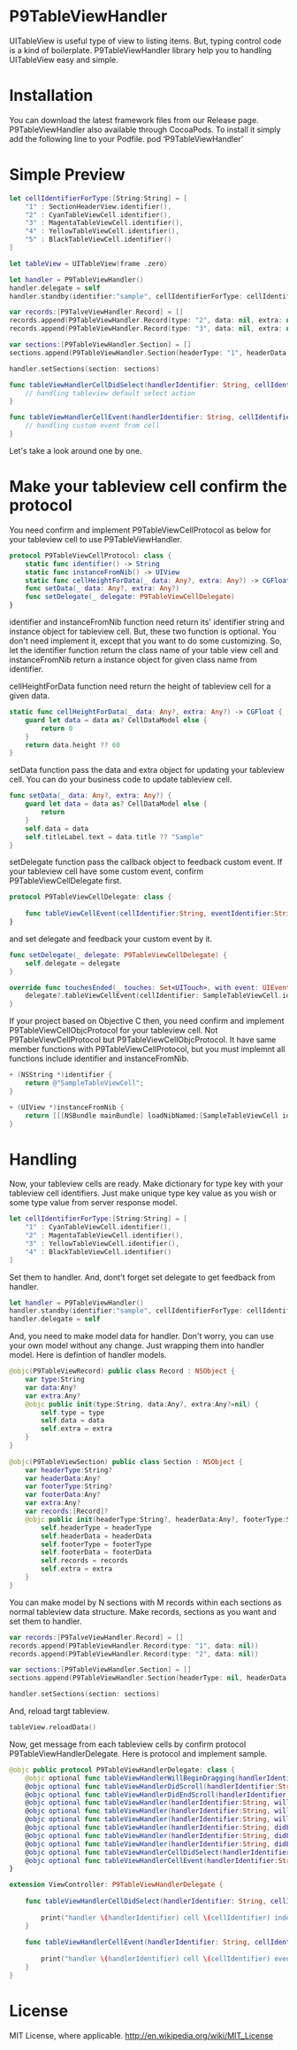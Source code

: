 P9TableViewHandler
============

UITableView is useful type of view to listing items.
But, typing control code is a kind of boilerplate.
P9TableViewHandler library help you to handling UITableView easy and simple.

# Installation

You can download the latest framework files from our Release page.
P9TableViewHandler also available through CocoaPods. To install it simply add the following line to your Podfile.
pod ‘P9TableViewHandler’

# Simple Preview

```swift
let cellIdentifierForType:[String:String] = [ 
    "1" : SectionHeaderView.identifier(),
    "2" : CyanTableViewCell.identifier(),
    "3" : MagentaTableViewCell.identifier(),
    "4" : YellowTableViewCell.identifier(),
    "5" : BlackTableViewCell.identifier()
] 

let tableView = UITableView(frame .zero)

let handler = P9TableViewHandler()
handler.delegate = self
handler.standby(identifier:"sample", cellIdentifierForType: cellIdentifierForType, tableView: tableView)

var records:[P9TalveViewHandler.Record] = []
records.append(P9TableViewHandler.Record(type: "2", data: nil, extra: nil))
records.append(P9TableViewHandler.Record(type: "3", data: nil, extra: nil))

var sections:[P9TableViewHandler.Section] = []
sections.append(P9TableViewHandler.Section(headerType: "1", headerData: nil, footerType: nil, footerData: nil, records: records, extra: nil))

handler.setSections(section: sections)

func tableViewHandlerCellDidSelect(handlerIdentifier: String, cellIdentifier: String, indexPath: IndexPath, data: Any?, extra: Any?) {
    // handling tableview default select action
}

func tableViewHandlerCellEvent(handlerIdentifier: String, cellIdentifier: String, eventIdentifier: String?, data: Any?, extra: Any?) {
    // handling custom event from cell
}
```

Let's take a look around one by one.

# Make your tableview cell confirm the protocol

You need confirm and implement P9TableViewCellProtocol as below for your tableview cell to use P9TableViewHandler.

```swift
protocol P9TableViewCellProtocol: class {
    static func identifier() -> String
    static func instanceFromNib() -> UIView
    static func cellHeightForData(_ data: Any?, extra: Any?) -> CGFloat
    func setData(_ data: Any?, extra: Any?)
    func setDelegate(_ delegate: P9TableViewCellDelegate)
}
```

identifier and instanceFromNib function need return its' identifier string and instance object for tableview cell.
But, these two function is optional. You don't need implement it, except that you want to do some customizing.
So, let the identifier function return the class name of your table view cell and instanceFromNib return a instance object for given class name from identifier.

cellHeightForData function need return the height of tableview cell for a given data.

```swift
static func cellHeightForData(_ data: Any?, extra: Any?) -> CGFloat {
    guard let data = data as? CellDataModel else {
        return 0
    }
    return data.height ?? 60
}
```

setData function pass the data and extra object for updating your tableview cell.
You can do your business code to update tableview cell.

```swift
func setData(_ data: Any?, extra: Any?) {
    guard let data = data as? CellDataModel else {
        return
    }
    self.data = data
    self.titleLabel.text = data.title ?? "Sample"
}
```

setDelegate function pass the callback object to feedback custom event.
If your tableview cell have some custom event, confirm P9TableViewCellDelegate first.

```swift
protocol P9TableViewCellDelegate: class {
    
    func tableViewCellEvent(cellIdentifier:String, eventIdentifier:String?, data:Any?, extra:Any?)
}
```

and set delegate and feedback your custom event by it.

```swift
func setDelegate(_ delegate: P9TableViewCellDelegate) {
    self.delegate = delegate
}

override func touchesEnded(_ touches: Set<UITouch>, with event: UIEvent?) {
    delegate?.tableViewCellEvent(cellIdentifier: SampleTableViewCell.identifier(), eventIdentifier: "touch", data: data, extra: nil)
}
```

If your project based on Objective C then, you need confirm and implement P9TableViewCellObjcProtocol for your tableview cell.
Not P9TableViewCellProtocol but P9TableViewCellObjcProtocol.
It have same member functions with P9TableViewCellProtocol, but you must implemnt all functions include identifier and instanceFromNib.

```objective-c
+ (NSString *)identifier {
    return @"SampleTableViewCell";
}

+ (UIView *)instanceFromNib {
    return [[[NSBundle mainBundle] loadNibNamed:[SampleTableViewCell identifier] owner:nil options:nil] firstObject];
}
```

# Handling

Now, your tableview cells are ready.
Make dictionary for type key with your tableview cell identifiers.
Just make unique type key value as you wish or some type value from server response model.

```swift
let cellIdentifierForType:[String:String] = [ 
    "1" : CyanTableViewCell.identifier(),
    "2" : MagentaTableViewCell.identifier(),
    "3" : YellowTableViewCell.identifier(),
    "4" : BlackTableViewCell.identifier()
] 
```

Set them to handler.
And, dont't forget set delegate to get feedback from handler.

```swift
let handler = P9TableViewHandler()
handler.standby(identifier:"sample", cellIdentifierForType: cellIdentifierForType, tableView: tableView)
handler.delegate = self
```

And, you need to make model data for handler.
Don't worry, you can use your own model without any change. Just wrapping them into handler model.
Here is defintion of handler models.

```swift
@objc(P9TableViewRecord) public class Record : NSObject {
    var type:String
    var data:Any?
    var extra:Any?
    @objc public init(type:String, data:Any?, extra:Any?=nil) {
        self.type = type
        self.data = data
        self.extra = extra
    }
}
    
@objc(P9TableViewSection) public class Section : NSObject {
    var headerType:String?
    var headerData:Any?
    var footerType:String?
    var footerData:Any?
    var extra:Any?
    var records:[Record]?
    @objc public init(headerType:String?, headerData:Any?, footerType:String?, footerData:Any?, records:[Record]?, extra:Any?) {
        self.headerType = headerType
        self.headerData = headerData
        self.footerType = footerType
        self.footerData = footerData
        self.records = records
        self.extra = extra
    }
}
```

You can make model by N sections with M records within each sections as normal tableview data structure.
Make records, sections as you want and set them to handler.

```swift
var records:[P9TalveViewHandler.Record] = []
records.append(P9TableViewHandler.Record(type: "1", data: nil))
records.append(P9TableViewHandler.Record(type: "2", data: nil))

var sections:[P9TableViewHandler.Section] = []
sections.append(P9TableViewHandler.Section(headerType: nil, headerData: nil, footerType: nil, footerData: nil, records: records, extra: nil))

handler.setSections(section: sections)
```

And, reload targt tableview.

```swift
tableView.reloadData()
```

Now, get message from each tableview cells by confirm protocol P9TableViewHandlerDelegate.
Here is protocol and implement sample.

```swift
@objc public protocol P9TableViewHandlerDelegate: class {
    @objc optional func tableViewHandlerWillBeginDragging(handlerIdentifier:String, contentSize:CGSize, contentOffset:CGPoint)
    @objc optional func tableViewHandlerDidScroll(handlerIdentifier:String, contentSize:CGSize, contentOffset:CGPoint)
    @objc optional func tableViewHandlerDidEndScroll(handlerIdentifier:String, contentSize:CGSize, contentOffset:CGPoint)
    @objc optional func tableViewHandler(handlerIdentifier:String, willDisplay cell: UITableViewCell, forRowAt indexPath: IndexPath)
    @objc optional func tableViewHandler(handlerIdentifier:String, willDisplayHeaderView view: UIView, forSection section: Int)
    @objc optional func tableViewHandler(handlerIdentifier:String, willDisplayFooterView view: UIView, forSection section: Int)
    @objc optional func tableViewHandler(handlerIdentifier:String, didEndDisplaying cell: UITableViewCell, forRowAt indexPath: IndexPath)
    @objc optional func tableViewHandler(handlerIdentifier:String, didEndDisplayingHeaderView view: UIView, forSection section: Int)
    @objc optional func tableViewHandler(handlerIdentifier:String, didEndDisplayingFooterView view: UIView, forSection section: Int)
    @objc optional func tableViewHandlerCellDidSelect(handlerIdentifier:String, cellIdentifier:String, indexPath:IndexPath, data:Any?, extra:Any?)
    @objc optional func tableViewHandlerCellEvent(handlerIdentifier:String, cellIdentifier:String, eventIdentifier:String?, data:Any?, extra:Any?)
}
```

```swift
extension ViewController: P9TableViewHandlerDelegate {
    
    func tableViewHandlerCellDidSelect(handlerIdentifier: String, cellIdentifier: String, indexPath: IndexPath, data: Any?, extra: Any?) {
        
        print("handler \(handlerIdentifier) cell \(cellIdentifier) indexPath \(indexPath.section):\(indexPath.row) did select")
    }
    
    func tableViewHandlerCellEvent(handlerIdentifier: String, cellIdentifier:String, eventIdentifier:String?, data: Any?, extra: Any?) {
        
        print("handler \(handlerIdentifier) cell \(cellIdentifier) event \(eventIdentifier ?? "")")
    }
}
```

# License

MIT License, where applicable. http://en.wikipedia.org/wiki/MIT_License
